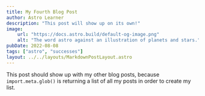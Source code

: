 ```yaml
---
title: My Fourth Blog Post
author: Astro Learner
description: "This post will show up on its own!"
image:
    url: "https://docs.astro.build/default-og-image.png"
    alt: "The word astro against an illustration of planets and stars."
pubDate: 2022-08-08
tags: ["astro", "successes"]
layout: ../../layouts/MarkdownPostLayout.astro
---
```


This post should show up with my other blog posts, because `import.meta.glob()`
is returning a list of all my posts in order to create my list.